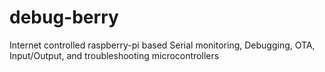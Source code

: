 # debug-berry
Internet controlled raspberry-pi based Serial monitoring, Debugging, OTA, Input/Output, and troubleshooting microcontrollers
